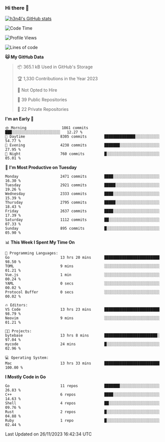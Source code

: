 ### Hi there 👋

[![h3n4l's GitHub stats](https://github-readme-stats.vercel.app/api?username=h3n4l&count_private=true&show_icons=true&theme=radical)](https://github.com/h3n4l/github-readme-stats)

<!--START_SECTION:waka-->
![Code Time](http://img.shields.io/badge/Code%20Time-1%2C731%20hrs%2011%20mins-blue)

![Profile Views](http://img.shields.io/badge/Profile%20Views-0-blue)

![Lines of code](https://img.shields.io/badge/From%20Hello%20World%20I%27ve%20Written-4.0%20million%20lines%20of%20code-blue)

**🐱 My GitHub Data** 

> 📦 365.1 kB Used in GitHub's Storage 
 > 
> 🏆 1,330 Contributions in the Year 2023
 > 
> 🚫 Not Opted to Hire
 > 
> 📜 39 Public Repositories 
 > 
> 🔑 22 Private Repositories 
 > 
**I'm an Early 🐤** 

```text
🌞 Morning                1861 commits        ███░░░░░░░░░░░░░░░░░░░░░░   12.27 % 
🌆 Daytime                8305 commits        ██████████████░░░░░░░░░░░   54.77 % 
🌃 Evening                4238 commits        ███████░░░░░░░░░░░░░░░░░░   27.95 % 
🌙 Night                  760 commits         █░░░░░░░░░░░░░░░░░░░░░░░░   05.01 % 
```
📅 **I'm Most Productive on Tuesday** 

```text
Monday                   2471 commits        ████░░░░░░░░░░░░░░░░░░░░░   16.30 % 
Tuesday                  2921 commits        █████░░░░░░░░░░░░░░░░░░░░   19.26 % 
Wednesday                2333 commits        ████░░░░░░░░░░░░░░░░░░░░░   15.39 % 
Thursday                 2795 commits        █████░░░░░░░░░░░░░░░░░░░░   18.43 % 
Friday                   2637 commits        ████░░░░░░░░░░░░░░░░░░░░░   17.39 % 
Saturday                 1112 commits        ██░░░░░░░░░░░░░░░░░░░░░░░   07.33 % 
Sunday                   895 commits         █░░░░░░░░░░░░░░░░░░░░░░░░   05.90 % 
```


📊 **This Week I Spent My Time On** 

```text
💬 Programming Languages: 
Go                       13 hrs 20 mins      █████████████████████████   98.50 % 
TOML                     9 mins              ░░░░░░░░░░░░░░░░░░░░░░░░░   01.21 % 
Vue.js                   1 min               ░░░░░░░░░░░░░░░░░░░░░░░░░   00.24 % 
YAML                     0 secs              ░░░░░░░░░░░░░░░░░░░░░░░░░   00.02 % 
Protocol Buffer          0 secs              ░░░░░░░░░░░░░░░░░░░░░░░░░   00.02 % 

🔥 Editors: 
VS Code                  13 hrs 23 mins      █████████████████████████   98.79 % 
Neovim                   9 mins              ░░░░░░░░░░░░░░░░░░░░░░░░░   01.21 % 

🐱‍💻 Projects: 
bytebase                 13 hrs 8 mins       ████████████████████████░   97.04 % 
mycode                   24 mins             █░░░░░░░░░░░░░░░░░░░░░░░░   02.96 % 

💻 Operating System: 
Mac                      13 hrs 33 mins      █████████████████████████   100.00 % 
```

**I Mostly Code in Go** 

```text
Go                       11 repos            ███████░░░░░░░░░░░░░░░░░░   26.83 % 
C++                      6 repos             ████░░░░░░░░░░░░░░░░░░░░░   14.63 % 
Shell                    4 repos             ██░░░░░░░░░░░░░░░░░░░░░░░   09.76 % 
Rust                     2 repos             █░░░░░░░░░░░░░░░░░░░░░░░░   04.88 % 
Ruby                     1 repo              █░░░░░░░░░░░░░░░░░░░░░░░░   02.44 % 
```




 Last Updated on 26/11/2023 16:42:34 UTC
<!--END_SECTION:waka-->

